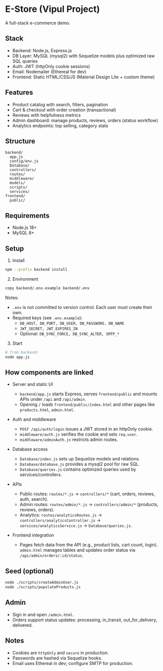 # E-Store (Vipul Project)

A full-stack e-commerce demo.

## Stack

- Backend: Node.js, Express.js
- DB Layer: MySQL (mysql2) with Sequelize models plus optimized raw SQL queries
- Auth: JWT (httpOnly cookie sessions)
- Email: Nodemailer (Ethereal for dev)
- Frontend: Static HTML/CSS/JS (Material Design Lite + custom theme)

## Features

- Product catalog with search, filters, pagination
- Cart & checkout with order creation (transactional)
- Reviews with helpfulness metrics
- Admin dashboard: manage products, reviews, orders (status workflow)
- Analytics endpoints: top selling, category stats

## Structure

```
backend/
  app.js
  config/env.js
  Database/
  controllers/
  routes/
  middleware/
  models/
  scripts/
  services/
frontend/
  public/
```

## Requirements

- Node.js 18+
- MySQL 8+

## Setup

1) Install

```bash
npm --prefix backend install
```

2) Environment

```bash
copy backend/.env.example backend/.env
```

Notes:
- `.env` is not committed to version control. Each user must create their own.
- Required keys (see `.env.example`):
  - `DB_HOST, DB_PORT, DB_USER, DB_PASSWORD, DB_NAME`
  - `JWT_SECRET, JWT_EXPIRES_IN`
  - Optional: `DB_SYNC_FORCE, DB_SYNC_ALTER, SMTP_*`

3) Start

```bash
# from backend/
node app.js
```

## How components are linked

- Server and static UI
  - `backend/app.js` starts Express, serves `frontend/public` and mounts APIs under `/api` and `/api/admin`.
  - Opening `/` loads `frontend/public/index.html` and other pages like `products.html`, `admin.html`.

- Auth and middleware
  - `POST /api/auth/login` issues a JWT stored in an httpOnly cookie.
  - `middleware/auth.js` verifies the cookie and sets `req.user`.
  - `middleware/adminAuth.js` restricts admin routes.

- Database access
  - `Database/index.js` sets up Sequelize models and relations.
  - `Database/database.js` provides a mysql2 pool for raw SQL.
  - `Database/queries.js` contains optimized queries used by services/controllers.

- APIs
  - Public routes: `routes/*.js` → `controllers/*` (cart, orders, reviews, auth, search).
  - Admin routes: `routes/admin/*.js` → `controllers/admin/*` (products, reviews, orders).
  - Analytics: `routes/analyticsRoutes.js` → `controllers/analyticsController.js` → `services/analyticsService.js` → `Database/queries.js`.

- Frontend integration
  - Pages fetch data from the API (e.g., product lists, cart count, login). `admin.html` manages tables and updates order status via `/api/admin/orders/:id/status`.

## Seed (optional)

```bash
node ./scripts/createAdminUser.js
node ./scripts/populateProducts.js
```

## Admin

- Sign in and open `/admin.html`.
- Orders support status updates: processing, in_transit, out_for_delivery, delivered.

## Notes

- Cookies are `httpOnly` and `secure` in production.
- Passwords are hashed via Sequelize hooks.
- Email uses Ethereal in dev; configure SMTP for production.

